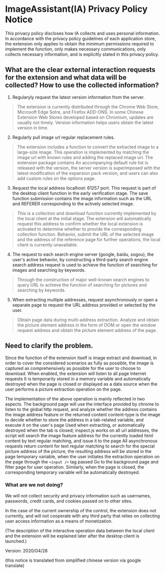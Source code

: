﻿# ImageAssistant(IA) Privacy Policy Notice

This privacy policy discloses how IA collects and uses personal information.
In accordance with the privacy policy guidelines of each application store, the extension only applies to obtain the minimum permissions required to implement the function, only makes necessary communications, only collects necessary information, and is explicitly stated in this privacy policy.

## What are the clear external interaction requests for the extension and what data will be collected? How to use the collected information?

1. Regularyly request the latest version information from the server.

> The extension is currently distributed through the Chrome Web Store, Microsoft Edge Sotre, and Firefox ADD-ONS. In some Chinese Extension Web Stores developed based on Chromium, updates are usually not timely. Version information helps users obtain the latest version in time.

2. Regularly pull image url regular replacement rules.

> The extension includes a function to convert the extracted image to a large-size image. This operation is implemented by matching the image url with known rules and adding the replaced image url. The extension package contains An accompanying default rule list is released with the version, the server version is superimposed with the latest modification of the expansion pack version, and users can also add custom rules on the options page.

3. Request the local address localhost: 61257 port. This request is part of the desktop client function in the early verification stage. The save function submission contains the image information such as the URL and REFERER corresponding to the actively selected image.

> This is a collection and download function currently implemented by the local client at the initial stage. The extension will automatically request this address to confirm whether the local extension is activated to determine whether to provide the corresponding collection function. Behavior, submit the URL of the selected image and the address of the reference page for further operations, the local client is currently unavailable.

4. The request to each search engine server (google, baidu, sogou), the user's active behavior, by constructing a third-party search engine search address request is used to achieve the function of searching for images and searching by keywords.

> Through the construction of major well-known search engines to query URL to achieve the function of searching for pictures and searching by keywords.

5. When extracting multiple addresses, request asynchronously or open a separate page to request the URL address provided or selected by the user.

> Obtain page data during multi-address extraction. Analyze and obtain the picture element address in the form of DOM or open the window request address and obtain the picture element address of the page.

## Need to clarify the problem.

Since the function of the extension itself is image extract and download, in order to cover the considered scenarios as fully as possible, the image is captured as comprehensively as possible for the user to choose to download. When enabled, the extension will listen to all page Internet requests It is temporarily stored in a memory variable and automatically destroyed when the page is closed or displayed as a data source when the user performs a picture extraction operation on the page.

The implementation of the above operation is mainly reflected in two aspects. The background page will use the interface provided by chrome to listen to the global http request, and analyze whether the address contains the image address feature or the returned content content-type is the image to decide whether to store the address in a tab-related variable, and execute it on the user's page Used when extracting, or automatically destroyed when the tab is closed; inspect.js works on all url addresses, the script will search the image feature address for the currently loaded html content by text regular matching, and issue it to the page All asynchronous requests return content for text regular matching to search for the special picture address of the picture, the resulting address will be stored in the page temporary variable, when the user initiates the extraction operation on the page through the ```<input />``` tag passed Go to the background page and filter page for user operation. Similarly, when the page is closed, the corresponding temporary variable will be automatically destroyed.

### What are we not doing?

We will not collect security and privacy information such as usernames, passwords, credit cards, and cookies passed on to other sites.

In the case of the current ownership of the control, the extension does not currently, and will not cooperate with any third party that relies on collecting user access information as a means of monetization.

(The description of the interactive operation data between the local client and the extension will be explained later after the desktop client is launched.)


Version: 2020/04/28

(this notice is translated from simplified chinese version via google translate)